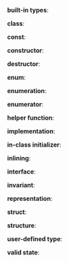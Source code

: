 **built-in types**:

**class**:

**const**:

**constructor**:

**destructor**:

**enum**:

**enumeration**:

**enumerator**:

**helper function**:

**implementation**:

**in-class initializer**:

**inlining**:

**interface**:

**invariant**:

**representation**:

**struct**:

**structure**:

**user-defined type**:

**valid state**: